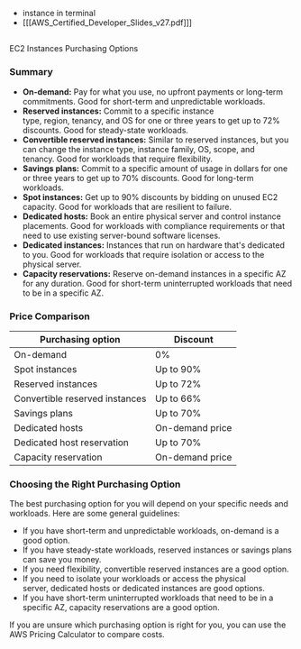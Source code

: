 - instance in terminal
- [[[AWS_Certified_Developer_Slides_v27.pdf]]]

##   
EC2 Instances Purchasing Options

### Summary

- **On-demand:** Pay for what you use, no upfront payments or long-term commitments. Good for short-term and unpredictable workloads.
- **Reserved instances:** Commit to a specific instance type, region, tenancy, and OS for one or three years to get up to 72% discounts. Good for steady-state workloads.
- **Convertible reserved instances:** Similar to reserved instances, but you can change the instance type, instance family, OS, scope, and tenancy. Good for workloads that require flexibility.
- **Savings plans:** Commit to a specific amount of usage in dollars for one or three years to get up to 70% discounts. Good for long-term workloads.
- **Spot instances:** Get up to 90% discounts by bidding on unused EC2 capacity. Good for workloads that are resilient to failure.
- **Dedicated hosts:** Book an entire physical server and control instance placements. Good for workloads with compliance requirements or that need to use existing server-bound software licenses.
- **Dedicated instances:** Instances that run on hardware that's dedicated to you. Good for workloads that require isolation or access to the physical server.
- **Capacity reservations:** Reserve on-demand instances in a specific AZ for any duration. Good for short-term uninterrupted workloads that need to be in a specific AZ.

### Price Comparison

| Purchasing option | Discount |
|---|---|
| On-demand | 0% | 
| Spot instances | Up to 90% | 
| Reserved instances | Up to 72% | 
| Convertible reserved instances | Up to 66% | 
| Savings plans | Up to 70% |
| Dedicated hosts | On-demand price |
| Dedicated host reservation | Up to 70% |
| Capacity reservation | On-demand price |

### Choosing the Right Purchasing Option

The best purchasing option for you will depend on your specific needs and workloads. Here are some general guidelines:

- If you have short-term and unpredictable workloads, on-demand is a good option.
- If you have steady-state workloads, reserved instances or savings plans can save you money.
- If you need flexibility, convertible reserved instances are a good option.
- If you need to isolate your workloads or access the physical server, dedicated hosts or dedicated instances are good options.
- If you have short-term uninterrupted workloads that need to be in a specific AZ, capacity reservations are a good option.

If you are unsure which purchasing option is right for you, you can use the AWS Pricing Calculator to compare costs.